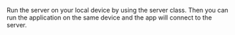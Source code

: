 Run the server on your local device by using the server class. 
Then you can run the application on the same device and the app
will connect to the server.